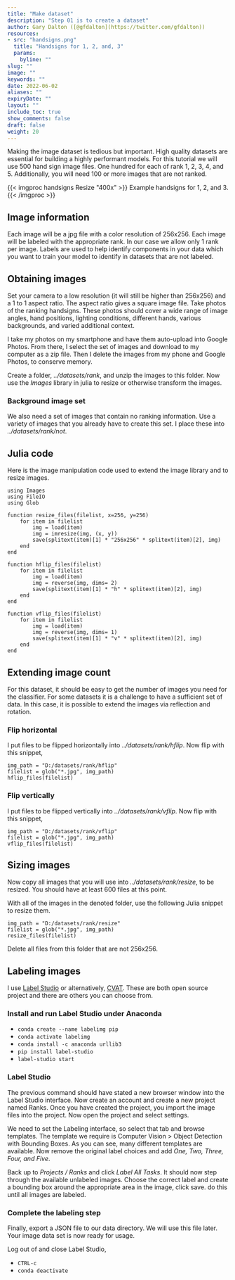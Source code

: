 ```yaml
---
title: "Make dataset"
description: "Step 01 is to create a dataset"
author: Gary Dalton ([@gfdalton](https://twitter.com/gfdalton))
resources:
- src: "handsigns.png"
  title: "Handsigns for 1, 2, and, 3"
  params:
    byline: ""
slug: ""
image: ""
keywords: ""
date: 2022-06-02
aliases: ""
expiryDate: ""
layout: ""
include_toc: true
show_comments: false
draft: false
weight: 20
---
```


Making the image dataset is tedious but important. High quality datasets are essential for building a highly performant models. For this tutorial we will use 500 hand sign image files. One hundred for each of rank 1, 2, 3, 4, and 5. Additionally, you will need 100 or more images that are not ranked.

{{< imgproc handsigns Resize "400x" >}}
Example handsigns for 1, 2, and 3.
{{< /imgproc >}}

## Image information

Each image will be a jpg file with a color resolution of 256x256. Each image will be labeled with the appropriate rank. In our case we allow only 1 rank per image. Labels are used to help identify components in your data which you want to train your model to identify in datasets that are not labeled.

## Obtaining images

Set your camera to a low resolution (it will still be higher than 256x256) and a 1 to 1 aspect ratio. The aspect ratio gives a square image file. Take photos of the ranking handsigns. These photos should cover a wide range of image angles, hand positions, lighting conditions, different hands, various backgrounds, and varied additional context.

I take my photos on my smartphone and have them auto-upload into Google Photos. From there, I select the set of images and download to my computer as a zip file. Then I delete the images from my phone and Google Photos, to conserve memory.

Create a folder, _../datasets/rank_, and unzip the images to this folder. Now use the _Images_ library in julia to resize or otherwise transform the images.

### Background image set
We also need a set of images that contain no ranking information. Use a variety of images that you already have to create this set. I place these into _../datasets/rank/not_.

## Julia code
Here is the image manipulation code used to extend the image library and to resize images.

    using Images
    using FileIO
    using Glob

    function resize_files(filelist, x=256, y=256)
        for item in filelist
            img = load(item)
            img = imresize(img, (x, y))
            save(splitext(item)[1] * "256x256" * splitext(item)[2], img)
        end
    end

    function hflip_files(filelist)
        for item in filelist
            img = load(item)
            img = reverse(img, dims= 2)
            save(splitext(item)[1] * "h" * splitext(item)[2], img)
        end
    end

    function vflip_files(filelist)
        for item in filelist
            img = load(item)
            img = reverse(img, dims= 1)
            save(splitext(item)[1] * "v" * splitext(item)[2], img)
        end
    end

## Extending image count

For this dataset, it should be easy to get the number of images you need for the classifier. For some datasets it is a challenge to have a sufficient set of data. In this case, it is possible to extend the images via reflection and rotation.

### Flip horizontal
I put files to be flipped horizontally into _../datasets/rank/hflip_. Now flip with this snippet,

    img_path = "D:/datasets/rank/hflip"
    filelist = glob("*.jpg", img_path)
    hflip_files(filelist)

### Flip vertically
I put files to be flipped vertically into _../datasets/rank/vflip_. Now flip with this snippet,

    img_path = "D:/datasets/rank/vflip"
    filelist = glob("*.jpg", img_path)
    vflip_files(filelist)

## Sizing images
Now copy all images that you will use into _../datasets/rank/resize_, to be resized. You should have at least 600 files at this point.

With all of the images in the denoted folder, use the following Julia snippet to resize them.

    img_path = "D:/datasets/rank/resize"
    filelist = glob("*.jpg", img_path)
    resize_files(filelist)

Delete all files from this folder that are not 256x256.

## Labeling images

I use [Label Studio](https://labelstud.io/) or alternatively, [CVAT](https://cvat.org/). These are both open source project and there are others you can choose from.

### Install and run Label Studio under Anaconda

* `conda create --name labelimg pip`
* `conda activate labelimg`
* `conda install -c anaconda urllib3`
* `pip install label-studio`
* `label-studio start`

### Label Studio

The previous command should have stated a new browser window into the Label Studio interface. Now create an account and create a new project named Ranks. Once you have created the project, you import the image files into the project. Now open the project and select settings.

We need to set the Labeling interface, so select that tab and browse templates. The template we require is Computer Vision > Object Detection with Bounding Boxes. As you can see, many different templates are available. Now remove the original label choices and add _One, Two, Three, Four, and Five_.

Back up to _Projects / Ranks_ and click _Label All Tasks_. It should now step through the available unlabeled images. Choose the correct label and create a bounding box around the appropriate area in the image, click save. do this until all images are labeled.

### Complete the labeling step

Finally, export a JSON file to our data directory. We will use this file later. Your image data set is now ready for usage.

Log out of and close Label Studio,

* `CTRL-c`
* `conda deactivate`
